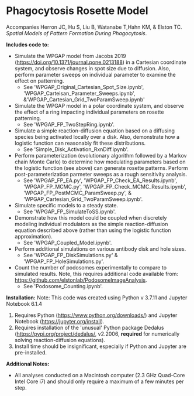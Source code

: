 # Phagocytosis Rosette Model

Accompanies Herron JC, Hu S, Liu B, Watanabe T,Hahn KM, & Elston TC. <i>Spatial Models of Pattern Formation During Phagocytosis</i>.

__Includes code to:__
- Simulate the WPGAP model from Jacobs 2019 (https://doi.org/10.1371/journal.pone.0213188) in a Cartesian coordinate system, and observe changes in spot size due to diffusion. Also, perform parameter sweeps on individual parameter to examine the effect on patterning.
	- See 'WPGAP_Original_Cartesian_Spot_Size.ipynb', 'WPGAP_Carteisan_Parameter_Sweeps.ipynb', &'WPGAP_Cartesian_Grid_TwoParamSweep.ipynb'
- Simulate the WPGAP model in a polar coordinate system, and observe the effect of a ring impacting individual parameters on rosette patterning.
	- See 'WPGAP_FP_TwoStepRing.ipynb'.
- Simulate a simple reaction-diffusion equation based on a diffusing species being activated locally over a disk. Also, demonstrate how a logistic function can reasonably fit these distributions.
	- See 'Simple_Disk_Activation_RxnDiff.ipynb'.
- Perform parameterization (evolutionary algorithm followed by a Markov chain Monte Carlo) to determine how modulating parameters based on the logistic function (see above) can generate rosette patterns. Perform post-parameterization parmeter sweeps as a rough sensitivity analysis.
	- See 'WPGAP_FP_EA.py', 'WPGAP_FP_Check_EA_Results.ipynb', 'WPGAP_FP_MCMC.py', 'WPGAP_FP_Check_MCMC_Results.ipynb', 'WPGAP_FP_PostMCMC_ParamSweep.py', & 'WPGAP_Cartesian_Grid_TwoParamSweep.ipynb'.
- Simulate specific models to a steady state.
	- See 'WPGAP_FP_SimulateToSS.ipynb'.
- Demonstrate how this model could be coupled when discretely modeling individual modulators as the simple reaction-diffusion equation described above (rather than using the logistic function approximation).
	- See 'WPGAP_Coupled_Model.ipynb'.
- Perform additional simulations on various antibody disk and hole sizes.
	- See 'WPGAP_FP_DiskSimulations.py' & 'WPGAP_FP_HoleSimulations.py'.
- Count the number of podosomes experimentally to compare to simulated results. Note, this requires additional code available from: https://github.com/elstonlab/PodosomeImageAnalysis.
	- See 'Podosome_Counting.ipynb'.


__Installation:__
Note: This code was created using Python v 3.7.11 and Jupyter Notebook 6.1.4
1. Requires Python (https://www.python.org/downloads/) and Jupyter Notebook (https://jupyter.org/install).
2. Requires installation of the 'unusual' Python package Dedalus (https://pypi.org/project/dedalus/, v2.2006, __required__ for numerically solving reaction-diffusion equations).
3. Install time should be insignificant, especially if Python and Jupyter are pre-installed. 

__Additional Notes:__
- All analyses conducted on a Macintosh computer (2.3 GHz Quad-Core Intel Core i7) and should only require a maximum of a few minutes per step. 





